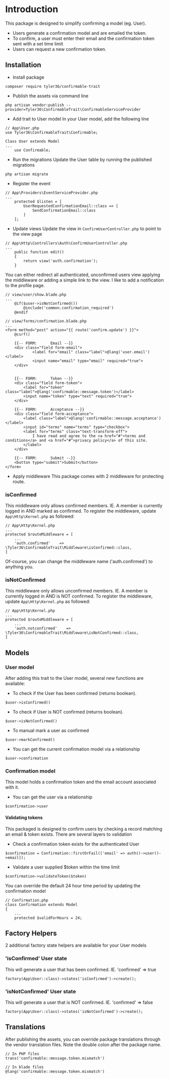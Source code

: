 # Introduction
This package is designed to simplify confirming a model (eg. User).
- Users generate a confirmation model and are emailed the token.
- To confirm, a user must enter their email and the confirmation token sent with a set time limit
- Users can request a new confirmation token.

## Installation
- Install package
```
composer require tyler36/confirmable-trait
```

- Publish the assets via command line
```
php artisan vendor:publish --provider=Tyler36\ConfirmableTrait\ConfirmableServiceProvider
```

- Add trait to User model
In your User model, add the following line
```
// App\User.php
use Tyler36\ConfirmableTrait\Confirmable;

Class User extends Model
...
    use Confirmable;
```

- Run the migrations
Update the User table by running the published migrations
```
php artisan migrate
```

- Register the event
```
// App\Providers\EventServiceProvider.php
...
    protected $listen = [
        UserRequestedConfirmationEmail::class => [
            SendConfirmationEmail::class
        ]
    ];
```

- Update views
Update the view in ```ConfirmUserController.php``` to point to the view page
```
// App\Http\Controllers\Auth\ConfirmUserController.php
...
    public function edit()
    {
        return view('auth.confirmation');
    }
```
You can either redirect all authenticated, unconfirmed users view applying the middleware or adding a simple link to the view.
I like to add a notification to the profile page.
```
// view/user/show.blade.php
...
    @if($user->isNotConfirmed())
        @include('common.confirmation_required')
    @endif
```
```
// view/forms/confirmation.blade.php
...
<form method="post" action="{{ route('confirm.update') }}">
    @csrf()

    {{-- FORM:      Email --}}
    <div class="field form-email">
            <label for="email" class="label">@lang('user.email')</label>
            <input name="email" type="email" required="true">
    </div>


    {{-- FORM:      Token --}}
    <div class="field form-token">
        <label for="token" class="label">@lang('confirmable::message.token')</label>
        <input name="token" type="text" required="true">
    </div>

    {{-- FORM:      Acceptance --}}
    <div class="field form-acceptance">
        <label class="label">@lang('confirmable::message.acceptance')</label>
        <input id="terms" name="terms" type="checkbox">
        <label for="terms" class="text-transform-off">
            I have read and agree to the <a href="#">terms and conditions</a> and <a href="#">privacy policy</a> of this site.
        </label>
    </div>

    {{-- FORM:      Submit --}}
    <button type="submit">Submit</button>
</form>
```

- Apply middleware
This package comes with 2 middleware for protecting route.

### isConfirmed
This middleware only allows confirmed members. IE. A member is currently logged in AND marked as confirmed.
To register the middleware, update ```App\Http\Kernel.php``` as followed:
```
// App\Http\Kernel.php
...
protected $routeMiddleware = [
    ...
    'auth.confirmed'    => \Tyler36\ConfirmableTrait\Middleware\isConfirmed::class,
]
```
Of-course, you can change the middleware name ('auth.confirmed') to anything you.

### isNotConfirmed
This middleware only allows unconfirmed members. IE. A member is currently logged in AND is NOT confirmed.
To register the middleware, update ```App\Http\Kernel.php``` as followed:
```
// App\Http\Kernel.php
...
protected $routeMiddleware = [
    ...
    'auth.notconfirmed'    => \Tyler36\ConfirmableTrait\Middleware\isNotConfirmed::class,
]
```



## Models
### User model
After adding this trait to the User model, several new functions are available:

- To check if the User has been confirmed (returns boolean).
```
$user->isConfirmed()
```
- To check if User is NOT confirmed (returns boolean).
```
$user->isNotConfirmed()
```
- To manual mark a user as confirmed
```
$user->markConfirmed()
```
- You can get the current confirmation model via a relationship
```
$user->confirmation
```

### Confirmation model
This model holds a confirmation token and the email account associated with it.
- You can get the user via a relationship
```
$confirmation->user
```

#### Validating tokens
This packaged is designed to confirm users by checking a record matching an email & token exists.
There are several layers to validation
- Check a confirmation token exists for the authenticated User
```
$confirmation = Confirmation::firstOrFail(['email' => auth()->user()->email]);
```

- Validate a user supplied $token within the time limit
```
$confirmation->validateToken($token)
```
You can override the default 24 hour time period by updating the confirmation model
```
// Confirmation.php
class Confirmation extends Model
{
    ...
    protected $validForHours = 24;
```


## Factory Helpers
2 additional factory state helpers are available for your User models

### 'isConfirmed' User state
This will generate a user that has been confirmed. IE. 'confirmed' => true
```
factory(App\User::class)->states('isConfirmed')->create();
```

### 'isNotConfirmed' User state
This will generate a user that is NOT confirmed. IE. 'confirmed' => false
```
factory(App\User::class)->states('isNotConfirmed')->create();
```

## Translations
After publishing the assets, you can override package translations through the vendor translation files.
Note the double colon after the package name.
```
// In PHP files
trans('confirmable::message.token.mismatch')

// In blade files
@lang('confirmable::message.token.mismatch')
```
